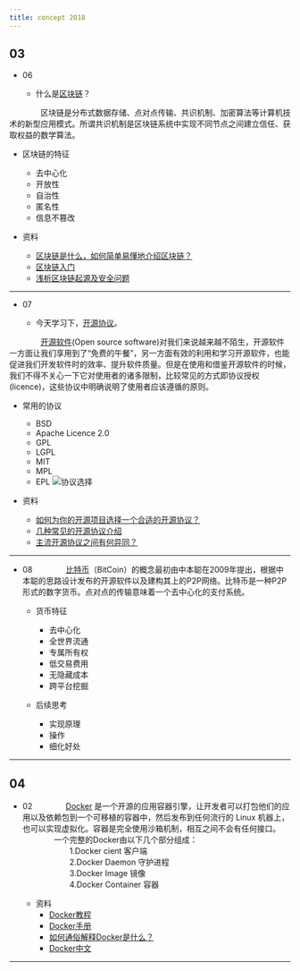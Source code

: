 ```yaml
---
title: concept 2018
---
```


## 03

- 06

  - 什么是[区块链](https://baike.baidu.com/item/%E5%8C%BA%E5%9D%97%E9%93%BE/13465666?fr=aladdin)？

　　　　区块链是分布式数据存储、点对点传输、共识机制、加密算法等计算机技术的新型应用模式。所谓共识机制是区块链系统中实现不同节点之间建立信任、获取权益的数学算法。

  - 区块链的特征
    - 去中心化
    - 开放性
    - 自治性
    - 匿名性
    - 信息不篡改

  - 资料
    - [区块链是什么，如何简单易懂地介绍区块链？](http://news.at.zhihu.com/story/9666826)
    - [区块链入门](http://www.ruanyifeng.com/blog/2017/12/blockchain-tutorial.html)
    - [浅析区块链起源及安全问题](https://mp.weixin.qq.com/s/Wx1LIKlCtrno1Uclwee7DA)

-------------


- 07

  - 今天学习下，[开源协议](https://baike.baidu.com/item/%E5%BC%80%E6%BA%90%E5%8D%8F%E8%AE%AE/10642383?fr=aladdin)。

　　　　[开源软件](https://zh.wikipedia.org/wiki/)(Open source software)对我们来说越来越不陌生，开源软件一方面让我们享用到了“免费的午餐”，另一方面有效的利用和学习开源软件，也能促进我们开发软件时的效率、提升软件质量。但是在使用和借鉴开源软件的时候，我们不得不关心一下它对使用者的诸多限制，比较常见的方式即协议授权(licence)，这些协议中明确说明了使用者应该遵循的原则。

  - 常用的协议
    - BSD
    - Apache Licence 2.0
    - GPL
    - LGPL
    - MIT 
    - MPL
    - EPL
  ![协议选择](http://static.oschina.net/uploads/img/201607/07112930_4iFX.png)

  - 资料
    - [如何为你的开源项目选择一个合适的开源协议？](https://www.oschina.net/news/74999/how-to-choose-a-license)
    - [几种常见的开源协议介绍](https://segmentfault.com/a/1190000007629725?utm_source=tuicool&utm_medium=referral)
    - [主流开源协议之间有何异同？](https://www.zhihu.com/question/19568896)

--------------

- 08
　　　　[比特币](https://baike.baidu.com/item/%E6%AF%94%E7%89%B9%E5%B8%81/4143690?fr=aladdin)（BitCoin）的概念最初由中本聪在2009年提出，根据中本聪的思路设计发布的开源软件以及建构其上的P2P网络。比特币是一种P2P形式的数字货币。点对点的传输意味着一个去中心化的支付系统。

  - 货币特征
    - 去中心化
    - 全世界流通
    - 专属所有权
    - 低交易费用
    - 无隐藏成本
    - 跨平台挖掘

  - 后续思考
    - 实现原理
    - 操作
    - 细化好处

--------------

## 04

- 02
　　　　[Docker](https://baike.baidu.com/item/Docker) 是一个开源的应用容器引擎，让开发者可以打包他们的应用以及依赖包到一个可移植的容器中，然后发布到任何流行的 Linux 机器上，也可以实现虚拟化。容器是完全使用沙箱机制，相互之间不会有任何接口。
　　　　一个完整的Docker由以下几个部分组成：           
　　　　　　1.Docker cient 客户端           
　　　　　　2.Docker Daemon 守护进程           
　　　　　　3.Docker Image 镜像         
　　　　　　4.Docker Container 容器      

  - 资料
    - [Docker教程](http://www.runoob.com/docker/docker-tutorial.html)
    - [Docker手册](http://www.docker.org.cn/book/docker/what-is-docker-16.html)
    - [如何通俗解释Docker是什么？](https://www.zhihu.com/question/28300645)
    - [Docker中文](http://www.docker.org.cn/)

--------------


